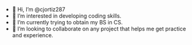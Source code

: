 - 👋 Hi, I’m @cjortiz287
- 👀 I’m interested in developing coding skills.
- 🌱 I’m currently trying to obtain my BS in CS.
- 💞️ I’m looking to collaborate on any project that helps me get practice and experience.


<!---
cjortiz287/cjortiz287 is a ✨ special ✨ repository because its `README.md` (this file) appears on your GitHub profile.
You can click the Preview link to take a look at your changes.
--->
